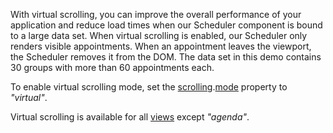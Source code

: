 With virtual scrolling, you can improve the overall performance of your application and reduce load times when our Scheduler component is bound to a large data set. When virtual scrolling is enabled, our Scheduler only renders visible appointments. When an appointment leaves the viewport, the Scheduler removes it from the DOM. The data set in this demo contains 30 groups with more than 60 appointments each.

To enable virtual scrolling mode, set the [scrolling](/Documentation/ApiReference/UI_Components/dxScheduler/Configuration/scrolling).[mode](/Documentation/ApiReference/UI_Components/dxScheduler/Configuration/scrolling/#mode) property to *"virtual"*.

Virtual scrolling is available for all [views](/Documentation/ApiReference/UI_Components/dxScheduler/Configuration/views/) except *"agenda"*.
